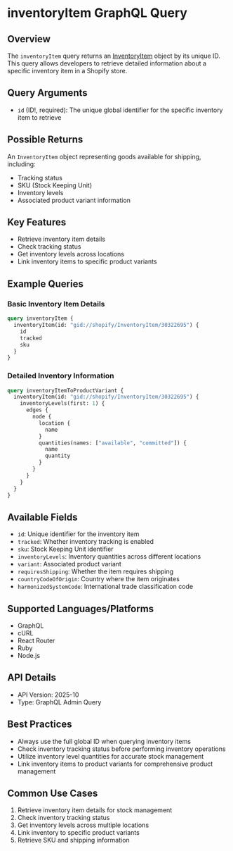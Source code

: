 # inventoryItem GraphQL Query

## Overview
The `inventoryItem` query returns an [InventoryItem](https://shopify.dev/docs/api/admin-graphql/latest/objects/InventoryItem) object by its unique ID. This query allows developers to retrieve detailed information about a specific inventory item in a Shopify store.

## Query Arguments
- `id` (ID!, required): The unique global identifier for the specific inventory item to retrieve

## Possible Returns
An `InventoryItem` object representing goods available for shipping, including:
- Tracking status
- SKU (Stock Keeping Unit)
- Inventory levels
- Associated product variant information

## Key Features
- Retrieve inventory item details
- Check tracking status
- Get inventory levels across locations
- Link inventory items to specific product variants

## Example Queries

### Basic Inventory Item Details
```graphql
query inventoryItem {
  inventoryItem(id: "gid://shopify/InventoryItem/30322695") {
    id
    tracked
    sku
  }
}
```

### Detailed Inventory Information
```graphql
query inventoryItemToProductVariant {
  inventoryItem(id: "gid://shopify/InventoryItem/30322695") {
    inventoryLevels(first: 1) {
      edges {
        node {
          location {
            name
          }
          quantities(names: ["available", "committed"]) {
            name
            quantity
          }
        }
      }
    }
  }
}
```

## Available Fields
- `id`: Unique identifier for the inventory item
- `tracked`: Whether inventory tracking is enabled
- `sku`: Stock Keeping Unit identifier
- `inventoryLevels`: Inventory quantities across different locations
- `variant`: Associated product variant
- `requiresShipping`: Whether the item requires shipping
- `countryCodeOfOrigin`: Country where the item originates
- `harmonizedSystemCode`: International trade classification code

## Supported Languages/Platforms
- GraphQL
- cURL
- React Router
- Ruby
- Node.js

## API Details
- API Version: 2025-10
- Type: GraphQL Admin Query

## Best Practices
- Always use the full global ID when querying inventory items
- Check inventory tracking status before performing inventory operations
- Utilize inventory level quantities for accurate stock management
- Link inventory items to product variants for comprehensive product management

## Common Use Cases
1. Retrieve inventory item details for stock management
2. Check inventory tracking status
3. Get inventory levels across multiple locations
4. Link inventory to specific product variants
5. Retrieve SKU and shipping information
